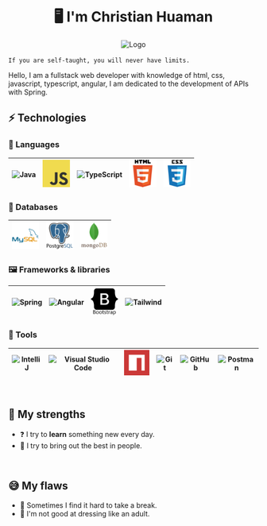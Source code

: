 
<h1 align="center"> 🖥️ I'm Christian Huaman </h1>

<div style="text-align: center;">
  <div style="display: inline-block; text-align: left; padding: 0 20px;">
    <img src="https://i.ibb.co/BywLHLG/logo.png" alt="Logo" style="max-width: 100%;">
  </div>
</div>

`If you are self-taught, you will never have limits.`

Hello, I am a fullstack web developer with knowledge of html, css, javascript, typescript, angular, I am dedicated to the development of APIs with Spring.

## ⚡ Technologies

### :speech_balloon: Languages

| <img title="Java" alt="Java" width="55px" src="https://brandslogos.com/wp-content/uploads/images/large/java-logo-1.png"> | <img alt="JavaScript" title="JavaScript" width="55px" src="https://raw.githubusercontent.com/github/explore/master/topics/javascript/javascript.png"> | <img alt="TypeScript" title="TypeScript" width="55px" src="https://upload.wikimedia.org/wikipedia/commons/thumb/4/4c/Typescript_logo_2020.svg/768px-Typescript_logo_2020.svg.png?20210506173343"> | <img title="HTML" alt="HTML" width="55px" src="https://raw.githubusercontent.com/github/explore/master/topics/html/html.png"> | <img title="CSS" alt="CSS" width="55px" src="https://raw.githubusercontent.com/github/explore/master/topics/css/css.png"> |
| ----------------------------------------------------------------------------------------------------------------------------------------------------- | ------------------------------------------------------------------------------------------------------------------------------------------------------------------------------------------------- | ----------------------------------------------------------------------------------------------------------------------------- | ------------------------------------------------------------------------------------------------------------------------- | ----------------------------------------------------------------------------------------------------------------------------------------- |

### :floppy_disk: Databases

| <img title="MySQL" alt="MySQL" width="55px" src="https://raw.githubusercontent.com/devicons/devicon/master/icons/mysql/mysql-original-wordmark.svg"> | <img title="PostgreSQL" alt="PostgreSQL" width="55px" src="https://raw.githubusercontent.com/devicons/devicon/master/icons/postgresql/postgresql-original-wordmark.svg"> | <img title="MongoDB" alt="MongoDB" width="55px" src="https://raw.githubusercontent.com/devicons/devicon/master/icons/mongodb/mongodb-original-wordmark.svg"> | 
| ----------------------------------------------------------------------------------------------------------------------------------------- | ------------------------------------------------------------------------------------------------------------------------- | ----------------------------------------------------------------------------------------------------------------------------------------- |

### 🖼️ Frameworks & libraries

| <img title="Spring" alt="Spring" width="55px" src="https://cdn.freebiesupply.com/logos/large/2x/spring-3-logo-png-transparent.png"> | <img title="Angular" alt="Angular" width="55px" src="https://upload.wikimedia.org/wikipedia/commons/thumb/c/cf/Angular_full_color_logo.svg/512px-Angular_full_color_logo.svg.png?20160527092314"> | <img title="Bootstrap" alt="Bootstrap" width="55px" src="https://raw.githubusercontent.com/devicons/devicon/master/icons/bootstrap/bootstrap-plain-wordmark.svg"> | <img title="Tailwind" alt="Tailwind" width="55px" src="https://www.vectorlogo.zone/logos/tailwindcss/tailwindcss-icon.svg"> |
| --------------------------------------------------------------------------------------------------------------------------------------- | --------------------------------------------------------------------------------------------------------------------------------- | --------------------------------------------------------------------------------------------------------------------------------------- | --------------------------------------------------------------------------------------------------------------------------------------- |
### :wrench: Tools

| <img title="IntelliJ" alt="IntelliJ" width="55px" src="https://upload.wikimedia.org/wikipedia/commons/thumb/9/9c/IntelliJ_IDEA_Icon.svg/1024px-IntelliJ_IDEA_Icon.svg.png"> | <img title="Visual Studio Code" alt="Visual Studio Code" width="55px" src="https://upload.wikimedia.org/wikipedia/commons/thumb/9/9a/Visual_Studio_Code_1.35_icon.svg/768px-Visual_Studio_Code_1.35_icon.svg.png?20210804221519"> | <img title="npm" alt="npm" width="55px" src="https://raw.githubusercontent.com/github/explore/master/topics/npm/npm.png"> | <img title="Git" alt="Git" width="55px" src="https://www.vectorlogo.zone/logos/git-scm/git-scm-icon.svg"> | <img title="GitHub" alt="GitHub" width="55px" src="https://upload.wikimedia.org/wikipedia/commons/2/24/Github_logo_svg.svg"> | <img title="Postman" alt="Postman" width="55px" src="https://www.vectorlogo.zone/logos/getpostman/getpostman-icon.svg"> | 
| --------------------------------------------------------------------------------------------------------------------------------------------------------------------------------------------------------------------------------- | ------------------------------------------------------------------------------------------------------------------------- | ------------------------------------------------------------------------------------------------------------------------- | ------------------------------------------------------------------------------------------------------------------------------------- | ----------------------------------------------------------------------------------------------------------------------------------------- | ----------------------------------------------------------------------------------------------------------------------------------------- |
<br>
  
## :muscle: My strengths
- :question: I try to **learn** something new every day.
- 👥 I try to bring out the best in people.

<br>

## :sweat_smile: My flaws
- 🤯 Sometimes I find it hard to take a break.
- :tshirt: I'm not good at dressing like an adult.

<br>

